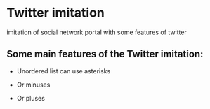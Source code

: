 # Twitter imitation
imitation of social network portal with some features of twitter

## Some main features of the Twitter imitation:
* Unordered list can use asterisks
- Or minuses
+ Or pluses
